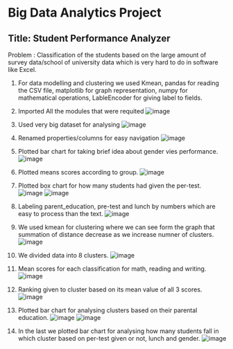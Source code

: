# Big Data Analytics Project

## Title: Student Performance Analyzer 

Problem : Classification of the students based on the large amount of survey data/school of
university data which is very hard to do in software like Excel.

1. For data modelling and clustering we used Kmean, pandas for reading the CSV file,
    matplotlib for graph representation, numpy for mathematical operations, LableEncoder for
    giving label to fields.

2. Imported All the modules that were requited
    ![image](https://user-images.githubusercontent.com/88201664/166134451-15f8abd4-d2ae-445b-9e0d-406309be3051.png)

3. Used very big dataset for analysing
![image](https://user-images.githubusercontent.com/88201664/166134554-eca754a2-d8e8-429e-a03e-e25c1150b70d.png)

4. Renamed properties/columns for easy navigation
![image](https://user-images.githubusercontent.com/88201664/166134484-78b843c2-4738-4207-97d4-1efc7b5eb8a6.png)

5. Plotted bar chart for taking brief idea about gender vies performance.
![image](https://user-images.githubusercontent.com/88201664/166134488-1045f969-d062-4bbe-94e7-1d5f88b13041.png)

6. Plotted means scores according to group.
![image](https://user-images.githubusercontent.com/88201664/166134492-376c8d9b-f142-4d3b-aa6a-aa686711646a.png)

7. Plotted box chart for how many students had given the per-test.
![image](https://user-images.githubusercontent.com/88201664/166134494-9c0a01b4-2984-4f89-a76c-eb70d4e18294.png)
![image](https://user-images.githubusercontent.com/88201664/166134498-d57571ad-e65c-4c82-bd82-05c49583a3bc.png)

8. Labeling parent_education, pre-test and lunch by numbers which are easy to process than
    the text.
![image](https://user-images.githubusercontent.com/88201664/166134504-0f3ea9c9-bd10-43d4-815f-9d87f904aef8.png)

9. We used kmean for clustering where we can see form the graph that summation of distance
    decrease as we increase numner of clusters.
![image](https://user-images.githubusercontent.com/88201664/166134507-37191c44-5bd8-4579-9b94-cb46db3dadb7.png)

10. We divided data into 8 clusters.
![image](https://user-images.githubusercontent.com/88201664/166134512-b7b10ff7-0bd6-41ad-8a5f-8f9bab1749c5.png)

11. Mean scores for each classification for math, reading and writing.
![image](https://user-images.githubusercontent.com/88201664/166134513-e4be663b-f616-467e-8cb7-c1e560398b2b.png)

12. Ranking given to cluster based on its mean value of all 3 scores.
![image](https://user-images.githubusercontent.com/88201664/166134516-8d6fea08-eedf-4273-921f-c18284a8ef83.png)

13. Plotted bar chart for analysing clusters based on their parental education.
![image](https://user-images.githubusercontent.com/88201664/166134520-73e2c41c-2efd-410b-90c4-532667881e90.png)
![image](https://user-images.githubusercontent.com/88201664/166134542-f53fecef-ca59-4260-bce1-71b9616fb0ac.png)

14. In the last we plotted bar chart for analysing how many students fall in which cluster based
    on per-test given or not, lunch and gender.
![image](https://user-images.githubusercontent.com/88201664/166134548-79c55eef-e223-4f5d-999d-31508c595fc6.png)





